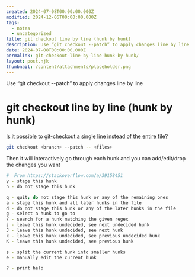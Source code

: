 ```yaml
---
created: 2024-07-08T00:00:00.000Z
modified: 2024-12-06T00:00:00.000Z
tags:
  - notes
  - uncategorized
title: git checkout line by line (hunk by hunk)
description: Use “git checkout --patch” to apply changes line by line
date: 2024-07-08T00:00:00.000Z
permalink: git-checkout-line-by-line-hunk-by-hunk/
layout: post.njk
thumbnail: /content/attachments/placeholder.png
---
```


Use “git checkout --patch” to apply changes line by line

# git checkout line by line (hunk by hunk)

[Is it possible to git-checkout a single line instead of the entire file?](https://stackoverflow.com/a/39158451)

```Bash
git checkout <branch> --patch -- <files>
```

Then it will interactively go through each hunk and you can add/edit/drop the changes you want

```Bash
#  From https://stackoverflow.com/a/39158451
y - stage this hunk
n - do not stage this hunk

q - quit; do not stage this hunk or any of the remaining ones
a - stage this hunk and all later hunks in the file
d - do not stage this hunk or any of the later hunks in the file
g - select a hunk to go to
/ - search for a hunk matching the given regex
j - leave this hunk undecided, see next undecided hunk
J - leave this hunk undecided, see next hunk
k - leave this hunk undecided, see previous undecided hunk
K - leave this hunk undecided, see previous hunk

s - split the current hunk into smaller hunks
e - manually edit the current hunk

? - print help
```
